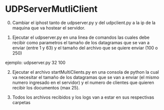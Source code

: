 # UDPServerMutliClient

0. Cambiar el iphost tanto de udpserver.py y del udpclient.py a la ip de la maquina que va hostear el servidor.

1. Ejecutar el udpserver.py en una linea de comandos las cuales debe recibir como parametros el tamaño de los datagramas que se van a enviar (entre 1 y 63) y el tamaño del archivo que se quiere enviar (100 o 250)

ejemplo: udpserver.py 32 100

2. Ejecutar el archivo startMultiClients.py en una consola de python la cual va necesitar el tamaño de los datagramas que se van a enviar (el mismo numero ingresado en el servidor) y el numero de clientes que quieren recibir los documentos (max 25).

3. Todos los archivos recibidos y los logs van a estar en sus respectivas carpetas
